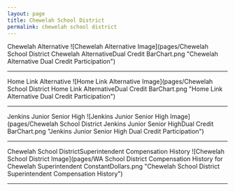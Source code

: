 ```yaml
---
layout: page
title: Chewelah School District
permalink: chewelah school district
---
```



Chewelah Alternative
![Chewelah Alternative Image](pages/Chewelah School District Chewelah AlternativeDual Credit BarChart.png "Chewelah Alternative Dual Credit Participation")

___

Home Link Alternative
![Home Link Alternative Image](pages/Chewelah School District Home Link AlternativeDual Credit BarChart.png "Home Link Alternative Dual Credit Participation")

___

Jenkins Junior Senior High
![Jenkins Junior Senior High Image](pages/Chewelah School District Jenkins Junior Senior HighDual Credit BarChart.png "Jenkins Junior Senior High Dual Credit Participation")

___

Chewelah School DistrictSuperintendent Compensation History
![Chewelah School District Image](pages/WA School District Compensation History for Chewelah Superintendent ConstantDollars.png "Chewelah School District Superintendent Compensation History")

___

